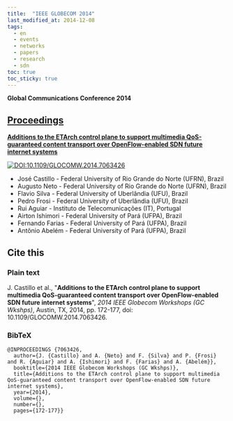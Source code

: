 ```yaml
---
title:  "IEEE GLOBECOM 2014"
last_modified_at: 2014-12-08
tags:
  - en
  - events
  - networks
  - papers
  - research
  - sdn
toc: true
toc_sticky: true
---
```


**Global Communications Conference 2014**

## [Proceedings](https://ieeexplore.ieee.org/xpl/conhome/7050532/proceeding)

[**Additions to the ETArch control plane to support multimedia QoS-guaranteed content transport over OpenFlow-enabled SDN future internet systems**](https://ieeexplore.ieee.org/document/7063426)

[![DOI:10.1109/GLOCOMW.2014.7063426](https://zenodo.org/badge/DOI/10.1109/GLOCOMW.2014.7063426.svg)](https://doi.org/10.1109/GLOCOMW.2014.7063426)

 - José Castillo - Federal University of Rio Grande do Norte (UFRN), Brazil
 - Augusto Neto - Federal University of Rio Grande do Norte (UFRN), Brazil
 - Flavio Silva - Federal University of Uberlândia (UFU), Brazil
 - Pedro Frosi - Federal University of Uberlândia (UFU), Brazil
 - Rui Aguiar - Instituto de Telecomunicações (IT), Portugal
 - Airton Ishimori - Federal University of Pará (UFPA), Brazil
 - Fernando Farias - Federal University of Pará (UFPA), Brazil
 - Antônio Abelém - Federal University of Pará (UFPA), Brazil

## Cite this

### Plain text

J. Castillo et al., "**Additions to the ETArch control plane to support multimedia QoS-guaranteed content transport over OpenFlow-enabled SDN future internet systems**", *2014 IEEE Globecom Workshops (GC Wkshps)*, Austin, TX, 2014, pp. 172-177, doi: 10.1109/GLOCOMW.2014.7063426.

### BibTeX

```
@INPROCEEDINGS {7063426,
  author={J. {Castillo} and A. {Neto} and F. {Silva} and P. {Frosi} and R. {Aguiar} and A. {Ishimori} and F. {Farias} and A. {Abelém}},
  booktitle={2014 IEEE Globecom Workshops (GC Wkshps)},
  title={Additions to the ETArch control plane to support multimedia QoS-guaranteed content transport over OpenFlow-enabled SDN future internet systems},
  year={2014},
  volume={},
  number={},
  pages={172-177}}
```
